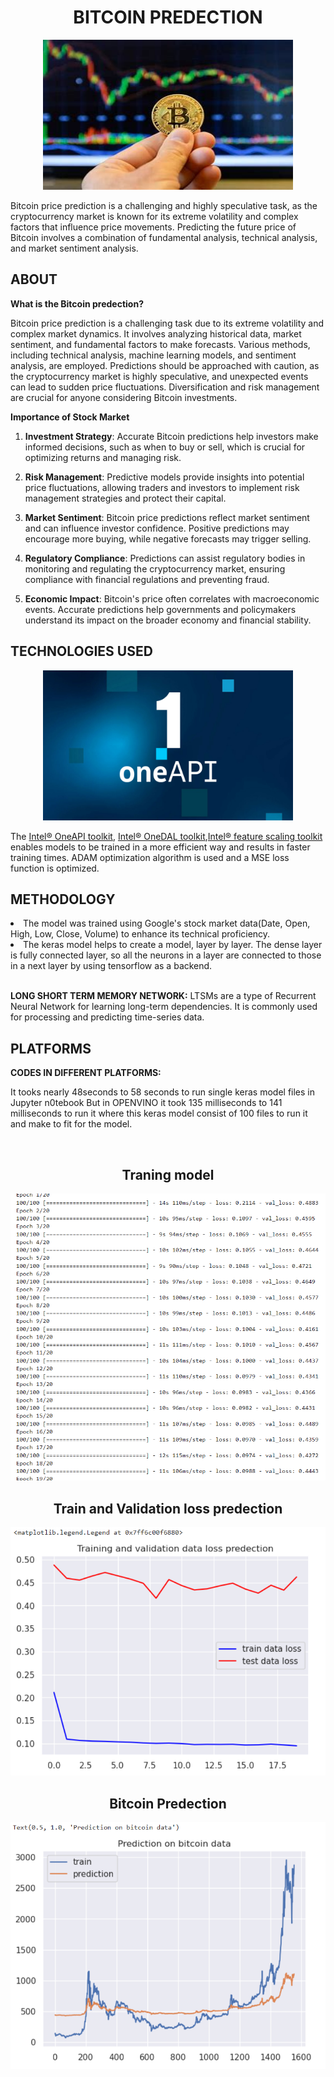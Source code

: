 <div align="center">
   <centre><h1>BITCOIN PREDECTION</centre><br />
      </div>


     
<p align="center">
  <img src="https://github.com/711121104027/bitcoin_predection/blob/main/bitcoin.jpg" width="400" height="240" >
</p>
Bitcoin price prediction is a challenging and highly speculative task, as the cryptocurrency market is known for its extreme volatility and complex factors that influence price movements. Predicting the future price of Bitcoin involves a combination of fundamental analysis, technical analysis, and market sentiment analysis.<h2>ABOUT</h2>

**What is the Bitcoin predection?**

Bitcoin price prediction is a challenging task due to its extreme volatility and complex market dynamics. It involves analyzing historical data, market sentiment, and fundamental factors to make forecasts. Various methods, including technical analysis, machine learning models, and sentiment analysis, are employed. Predictions should be approached with caution, as the cryptocurrency market is highly speculative, and unexpected events can lead to sudden price fluctuations. Diversification and risk management are crucial for anyone considering Bitcoin investments.

**Importance of Stock Market**

1. **Investment Strategy**: Accurate Bitcoin predictions help investors make informed decisions, such as when to buy or sell, which is crucial for optimizing returns and managing risk.

2. **Risk Management**: Predictive models provide insights into potential price fluctuations, allowing traders and investors to implement risk management strategies and protect their capital.

3. **Market Sentiment**: Bitcoin price predictions reflect market sentiment and can influence investor confidence. Positive predictions may encourage more buying, while negative forecasts may trigger selling.

4. **Regulatory Compliance**: Predictions can assist regulatory bodies in monitoring and regulating the cryptocurrency market, ensuring compliance with financial regulations and preventing fraud.

5. **Economic Impact**: Bitcoin's price often correlates with macroeconomic events. Accurate predictions help governments and policymakers understand its impact on the broader economy and financial stability.
<h2>TECHNOLOGIES USED</h2>
<p align="center">
  <img src="https://github.com/kamesh0407/stock_market_prediction/blob/main/InteloneAPI.jpg" width="400" height="240" >
</p>

The [Intel® OneAPI toolkit](https://www.intel.com/content/www/us/en/developer/tools/oneapi/toolkits.html#gs.3btkxe), [Intel® OneDAL toolkit](https://www.intel.com/content/www/us/en/developer/tools/oneDALtoolkit/overview.html),[Intel® feature scaling toolkit](https://www.intel.com/content/www/us/en/developer/tools/feature-scaling/overview.html) enables models to be trained in a more efficient way and results in faster training times. ADAM optimization algorithm is used and a MSE loss function is optimized.





<h2>METHODOLOGY</h2>
<li>The model was trained using Google's stock market data(Date, Open, High, Low, Close, Volume) to enhance its technical proficiency.
</li>
<li>  The keras model helps to create a model, layer by layer. The dense layer is fully connected layer, so all the neurons in a layer are connected to those in a next layer by using tensorflow as a backend.</li>
<br/>

**LONG SHORT TERM MEMORY NETWORK:**
 LTSMs are a type of Recurrent Neural Network for learning long-term dependencies.
It is commonly used for processing and predicting time-series data.

<h2>PLATFORMS</h2>


**CODES IN DIFFERENT PLATFORMS:**

It tooks nearly 48seconds to 58 seconds to run single keras model files in Jupyter n0tebook
But in OPENVINO it took 135 milliseconds to 141 milliseconds to run it where this keras model consist of 100 files to run it and make to fit for the model.

<br/>

<div align="center">
   <centre><h2> Traning model</centre><br />
      </div>

![image](https://github.com/711121104027/bitcoin_predection/blob/main/training%20model.png)

<div align="center">
   <centre><h2>Train and Validation loss predection
</centre><br />
      </div>


  ![image](https://github.com/711121104027/bitcoin_predection/blob/main/traning%20and%20validation%20lose%20predection.png)

  <div align="center">
   <centre><h2> Bitcoin Predection  </centre><br />
      </div>

![image](https://github.com/711121104027/bitcoin_predection/blob/main/bitcoin%20predection.png)

